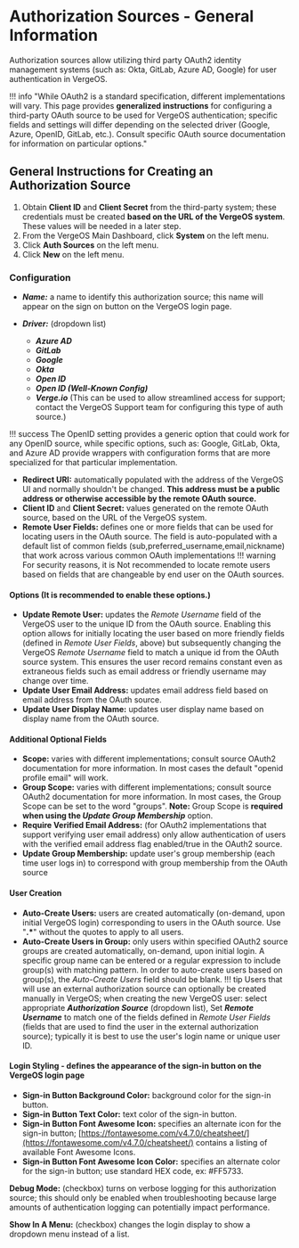 # Authorization Sources - General Information

Authorization sources allow utilizing third party OAuth2 identity management systems (such as: Okta, GitLab, Azure AD, Google) for user authentication in VergeOS.

!!! info  "While OAuth2 is a standard specification, different implementations will vary. This page provides **generalized instructions** for configuring a third-party OAuth source to be used for VergeOS authentication; specific fields and settings will differ depending on the selected driver (Google, Azure, OpenID, GitLab, etc.). Consult specific OAuth source documentation for information on particular options."

## General Instructions for Creating an Authorization Source

1. Obtain **Client ID** and **Client Secret** from the third-party system; these credentials must be created **based on the URL of the VergeOS system**. These values will be needed in a later step.
2. From the VergeOS Main Dashboard, click **System** on the left menu.
3. Click **Auth Sources** on the left menu.
4. Click **New** on the left menu.

### Configuration

- ***Name:*** a name to identify this authorization source; this name will appear on the sign on button on the VergeOS login page.
- ***Driver:*** (dropdown list)

  - ***Azure AD***
  - ***GitLab***
  - ***Google***
  - ***Okta***
  - ***Open ID***
  - ***Open ID (Well-Known Config)***
  - ***Verge.io*** (This can be used to allow streamlined access for support; contact the VergeOS Support team for configuring this type of auth source.)

!!! success
    The OpenID setting provides a generic option that could work for any OpenID source, while specific options, such as: Google, GitLab, Okta, and Azure AD provide wrappers with configuration forms that are more specialized for that particular implementation.

- **Redirect URI:** automatically populated with the address of the VergeOS UI and normally shouldn't be changed. **This address must be a public address or otherwise accessible by the remote OAuth source.**
- **Client ID** and **Client Secret:** values generated on the remote OAuth source, based on the URL of the VergeOS system.
- **Remote User Fields:** defines one or more fields that can be used for locating users in the OAuth source. The field is auto-populated with a default list of common fields (sub,preferred_username,email,nickname) that work across various common OAuth implementations 
!!! warning
    For security reasons, it is Not recommended to locate remote users based on fields that are changeable by end user on the OAuth sources.

#### Options (It is recommended to enable these options.)

- **Update Remote User:** updates the *Remote Username* field of the VergeOS user to the unique ID from the OAuth source. Enabling this option allows for initially locating the user based on more friendly fields (defined in *Remote User Fields*, above) but subsequently changing the VergeOS *Remote Username* field to match a unique id from the OAuth source system. This ensures the user record remains constant even as extraneous fields such as email address or friendly username may change over time.
- **Update User Email Address:** updates email address field based on email address from the OAuth source.
- **Update User Display Name:** updates user display name based on display name from the OAuth source.

#### Additional Optional Fields

- **Scope:** varies with different implementations; consult source OAuth2 documentation for more information. In most cases the default "openid profile email" will work.
- **Group Scope:** varies with different implementations; consult source OAuth2 documentation for more information. In most cases, the Group Scope can be set to the word "groups". **Note:** Group Scope is **required when using the *Update Group Membership*** option.
- **Require Verified Email Address:** (for OAuth2 implementations that support verifying user email address) only allow authentication of users with the verified email address flag enabled/true in the OAuth2 source.  
- **Update Group Membership:** update user's group membership (each time user logs in) to correspond with group membership from the OAuth source

#### User Creation

- **Auto-Create Users:** users are created automatically (on-demand, upon initial VergeOS login) corresponding to users in the OAuth source. Use "**.\***" without the quotes to apply to all users.
- **Auto-Create Users in Group:** only users within specified OAuth2 source groups are created automatically, on-demand, upon initial login. A specific group name can be entered or a regular expression to include group(s) with matching pattern.  In order to auto-create users based on group(s), the *Auto-Create Users* field should be blank.
!!! tip
    Users that will use an external authorization source can optionally be created manually in VergeOS; when creating the new VergeOS user: select appropriate ***Authorization Source*** (dropdown list), Set ***Remote Username*** to match one of the fields defined in *Remote User Fields* (fields that are used to find the user in the external authorization source); typically it is best to use the user's login name or unique user ID.

#### Login Styling - defines the appearance of the sign-in button on the VergeOS login page

- **Sign-in Button Background Color:** background color for the sign-in button.
- **Sign-in Button Text Color:** text color of the sign-in button.
- **Sign-in Button Font Awesome Icon:** specifies an alternate icon for the sign-in button; [https://fontawesome.com/v4.7.0/cheatsheet/](https://fontawesome.com/v4.7.0/cheatsheet/) contains a listing of available Font Awesome Icons.
- **Sign-in Button Font Awesome Icon Color:** specifies an alternate color for the sign-in button; use standard HEX code, ex: #FF5733.

**Debug Mode:** (checkbox) turns on verbose logging for this authorization source; this should only be enabled when troubleshooting because large amounts of authentication logging can potentially impact performance.

**Show In A Menu:** (checkbox) changes the login display to show a dropdown menu instead of a list.
